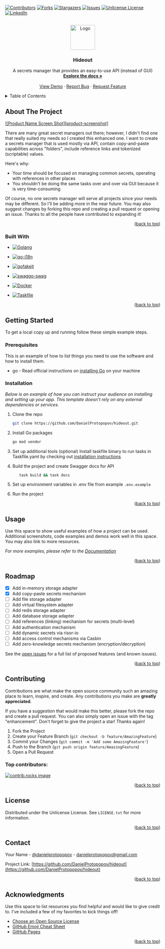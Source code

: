 <a id="readme-top"></a>
[![Contributors][contributors-shield]][contributors-url]
[![Forks][forks-shield]][forks-url]
[![Stargazers][stars-shield]][stars-url]
[![Issues][issues-shield]][issues-url]
[![Unlicense License][license-shield]][license-url]
[![LinkedIn][linkedin-shield]][linkedin-url]



<!-- PROJECT LOGO -->
<br />
<div align="center">
  <a href="https://github.com/DanielProtopopov/hideout">
    <img src="data/images/logo.png" alt="Logo" width="80" height="80">
  </a>

<h3 align="center">Hideout</h3>

  <p align="center">
    A secrets manager that provides an easy-to-use API (instead of GUI)
    <br />
    <a href="https://github.com/DanielProtopopov/hideout"><strong>Explore the docs »</strong></a>
    <br />
    <br />
    <a href="https://github.com/DanielProtopopov/hideout">View Demo</a>
    &middot;
    <a href="https://github.com/DanielProtopopov/hideout/issues/new?labels=bug&template=bug-report---.md">Report Bug</a>
    &middot;
    <a href="https://github.com/DanielProtopopov/hideout/issues/new?labels=enhancement&template=feature-request---.md">Request Feature</a>
  </p>
</div>



<!-- TABLE OF CONTENTS -->
<details>
  <summary>Table of Contents</summary>
  <ol>
    <li>
      <a href="#about-the-project">About The Project</a>
      <ul>
        <li><a href="#built-with">Built With</a></li>
      </ul>
    </li>
    <li>
      <a href="#getting-started">Getting Started</a>
      <ul>
        <li><a href="#prerequisites">Prerequisites</a></li>
        <li><a href="#installation">Installation</a></li>
      </ul>
    </li>
    <li><a href="#usage">Usage</a></li>
    <li><a href="#roadmap">Roadmap</a></li>
    <li><a href="#contributing">Contributing</a></li>
    <li><a href="#license">License</a></li>
    <li><a href="#contact">Contact</a></li>
    <li><a href="#acknowledgments">Acknowledgments</a></li>
  </ol>
</details>



<!-- ABOUT THE PROJECT -->
## About The Project

[![Product Name Screen Shot][product-screenshot]](https://github.com/DanielProtopopov/hideout)

There are many great secret managers out there; however, I didn't find one that really suited my needs so I created this enhanced one.
I want to create a secrets manager that is used mostly via API, contain copy-and-paste capabilities across "folders", include reference links and tokenized (scriptable) values.

Here's why:
* Your time should be focused on managing common secrets, operating with references in other places
* You shouldn't be doing the same tasks over and over via GUI because it is very time-consuming

Of course, no one secrets manager will serve all projects since your needs may be different. So I'll be adding more in the near future. You may also suggest changes by forking this repo and creating a pull request or opening an issue. Thanks to all the people have contributed to expanding it!

<p align="right">(<a href="#readme-top">back to top</a>)</p>



### Built With


* [![Golang][Golang]][Golang-url]
* [![go-i18n][go-i18n]][go-i18n-url]
* [![gofakeit][gofakeit]][gofakeit-url]
* [![swaggo-swag][swaggo-swag]][swaggo-swag-url]

* [![Docker][Docker]][Docker-url]
* [![Taskfile][Taskfile]][Taskfile-url]

<p align="right">(<a href="#readme-top">back to top</a>)</p>



<!-- GETTING STARTED -->
## Getting Started

To get a local copy up and running follow these simple example steps.

### Prerequisites

This is an example of how to list things you need to use the software and how to install them.
* go - Read official instructions on [installing Go](https://go.dev/doc/install) on your machine

### Installation

_Below is an example of how you can instruct your audience on installing and setting up your app. This template doesn't rely on any external dependencies or services._

1. Clone the repo
   ```sh
   git clone https://github.com/DanielProtopopov/hideout.git
   ```
2. Install Go packages
   ```sh
   go mod vendor
   ```
3. Set up additional tools (optional)
   Install taskfile binary to run tasks in Taskfile.yaml by checking out [installation instructions](https://taskfile.dev/installation)

4. Build the project and create Swagger docs for API
   ```sh
      task build && task docs
   ```
5. Set up environment variables in .env file from example `.env.example`

6. Run the project


<p align="right">(<a href="#readme-top">back to top</a>)</p>



<!-- USAGE EXAMPLES -->
## Usage

Use this space to show useful examples of how a project can be used. Additional screenshots, code examples and demos work well in this space. You may also link to more resources.

_For more examples, please refer to the [Documentation](https://github.com/DanielProtopopov/hideout)_

<p align="right">(<a href="#readme-top">back to top</a>)</p>



<!-- ROADMAP -->
## Roadmap

- [X] Add in-memory storage adapter
- [X] Add copy-paste secrets mechanism
- [ ] Add file storage adapter
- [ ] Add virtual filesystem adapter
- [ ] Add redis storage adapter
- [ ] Add database storage adapter
- [ ] Add references (linking) mechanism for secrets (multi-level)
- [ ] Add authentication mechanism
- [ ] Add dynamic secrets via risor-io
- [ ] Add access control mechanisms via Casbin
- [ ] Add zero-knowledge secrets mechanism (encryption/decryption)

See the [open issues](https://github.com/DanielProtopopov/hideout/issues) for a full list of proposed features (and known issues).

<p align="right">(<a href="#readme-top">back to top</a>)</p>



<!-- CONTRIBUTING -->
## Contributing

Contributions are what make the open source community such an amazing place to learn, inspire, and create. Any contributions you make are **greatly appreciated**.

If you have a suggestion that would make this better, please fork the repo and create a pull request. You can also simply open an issue with the tag "enhancement".
Don't forget to give the project a star! Thanks again!

1. Fork the Project
2. Create your Feature Branch (`git checkout -b feature/AmazingFeature`)
3. Commit your Changes (`git commit -m 'Add some AmazingFeature'`)
4. Push to the Branch (`git push origin feature/AmazingFeature`)
5. Open a Pull Request

### Top contributors:

<a href="https://github.com/DanielProtopopov/hideout/graphs/contributors">
  <img src="https://contrib.rocks/image?repo=DanielProtopopov/hideout" alt="contrib.rocks image" />
</a>

<p align="right">(<a href="#readme-top">back to top</a>)</p>



<!-- LICENSE -->
## License

Distributed under the Unlicense License. See `LICENSE.txt` for more information.

<p align="right">(<a href="#readme-top">back to top</a>)</p>



<!-- CONTACT -->
## Contact

Your Name - [@danielprotopopov](https://x.com/danielprotopopov) - danielprotopopov@gmail.com

Project Link: [https://github.com/DanielProtopopov/hideout](https://github.com/DanielProtopopov/hideout)

<p align="right">(<a href="#readme-top">back to top</a>)</p>



<!-- ACKNOWLEDGMENTS -->
## Acknowledgments

Use this space to list resources you find helpful and would like to give credit to. I've included a few of my favorites to kick things off!

* [Choose an Open Source License](https://choosealicense.com)
* [GitHub Emoji Cheat Sheet](https://www.webpagefx.com/tools/emoji-cheat-sheet)
* [GitHub Pages](https://pages.github.com)

<p align="right">(<a href="#readme-top">back to top</a>)</p>



<!-- MARKDOWN LINKS & IMAGES -->
<!-- https://www.markdownguide.org/basic-syntax/#reference-style-links -->
[contributors-shield]: https://img.shields.io/github/contributors/othneildrew/Best-README-Template.svg?style=for-the-badge
[contributors-url]: https://github.com/DanielProtopopov/hideout/graphs/contributors
[forks-shield]: https://img.shields.io/github/forks/othneildrew/Best-README-Template.svg?style=for-the-badge
[forks-url]: https://github.com/DanielProtopopov/hideout/network/members
[stars-shield]: https://img.shields.io/github/stars/othneildrew/Best-README-Template.svg?style=for-the-badge
[stars-url]: https://github.com/DanielProtopopov/hideout/stargazers
[issues-shield]: https://img.shields.io/github/issues/othneildrew/Best-README-Template.svg?style=for-the-badge
[issues-url]: https://github.com/DanielProtopopov/hideout/issues
[license-shield]: https://img.shields.io/github/license/othneildrew/Best-README-Template.svg?style=for-the-badge
[license-url]: https://github.com/DanielProtopopov/hideout/blob/master/LICENSE.txt
[linkedin-shield]: https://img.shields.io/badge/-LinkedIn-black.svg?style=for-the-badge&logo=linkedin&colorB=555
[linkedin-url]: https://linkedin.com/in/danielprotopopov
[Golang]: https://img.shields.io/badge/golang-000000?style=for-the-badge&logo=golang&logoColor=white
[Golang-url]: https://go.dev/
[go-i18n]: https://img.shields.io/badge/golang-000000?style=for-the-badge&logo=golang&logoColor=white
[go-i18n-url]: https://github.com/nicksnyder/go-i18n
[gofakeit]: https://img.shields.io/badge/golang-000000?style=for-the-badge&logo=golang&logoColor=white
[gofakeit-url]: https://github.com/brianvoe/gofakeit
[swaggo-swag]: https://img.shields.io/badge/golang-000000?style=for-the-badge&logo=golang&logoColor=white
[swaggo-swag-url]: https://github.com/swaggo/swag
[Docker]: https://img.shields.io/badge/docker-000000?style=for-the-badge&logo=docker&logoColor=white
[Docker-url]: https://www.docker.com/
[Taskfile]: https://img.shields.io/badge/golang-000000?style=for-the-badge&logo=golang&logoColor=white
[Taskfile-url]: https://github.com/go-task/task